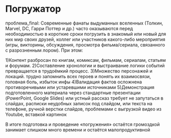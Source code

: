 # Погружатор
проблема_final:
Современные фанаты выдуманных вселенных (Толкин, Marvel, DC, Гарри Поттер и др.) 
часто оказываются перед необходимостью в короткие сроки погрузить 
в знакомый или новый для них мир своих друзей, коллег или 
участников какого-либо мероприятия (игры, викторины, обсуждения, просмотра фильма/сериала, связанного
с разрозненным лором). При этом:

1)Контент разбросан по книгам, комиксам, фильмам, сериалам, статьям и форумам.
2)Составление хронологии и выстраивание логики событий превращается в трудоёмкий процесс.
3)Множество персонажей и локаций. трудно запомнить всех героев и 
понять их взаимосвязи, головная боль, избыток инфы
4)Валидация фактов осложнена противоречивыми или устаревшими источниками
5)Демонстрация подготовленного материала через стандартные 
презентации (PowerPoint, Google Slides) или устный рассказ 
требует не запутаться в слайдах, расписки неудобных записок под слайдом, или текста на телефоне, 
ручной верстки слайдов, проблемами с выгрузкой видео из Youtube, вставкой картинок

В итоге подготовка и проведение «погружения» остаётся громоздкой
занимает слишком много времени и остаётся малопродуктивной
